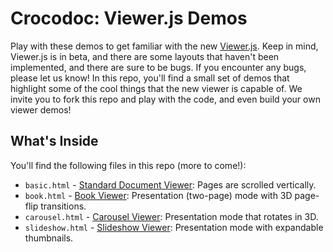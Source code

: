# Crocodoc: Viewer.js Demos #

Play with these demos to get familiar with the new [Viewer.js](http://preview.crocodoc.com/docs/viewer.js). Keep in mind, Viewer.js is in beta, and there are some layouts that haven't been implemented, and there are sure to be bugs. If you encounter any bugs, please let us know! In this repo, you'll find a small set of demos that highlight some of the cool things that the new viewer is capable of. We invite you to fork this repo and play with the code, and even build your own viewer demos!

## What's Inside ##

You'll find the following files in this repo (more to come!):

* `basic.html` - [Standard Document Viewer](https://preview.crocodoc.com/docs/demos#vertical): Pages are scrolled vertically.
* `book.html` - [Book Viewer](https://preview.crocodoc.com/docs/demos#book): Presentation (two-page) mode with 3D page-flip transitions.
* `carousel.html` - [Carousel Viewer](https://preview.crocodoc.com/docs/demos#carousel): Presentation mode that rotates in 3D.
* `slideshow.html` - [Slideshow Viewer](https://preview.crocodoc.com/docs/demos#slideshow): Presentation mode with expandable thumbnails.
